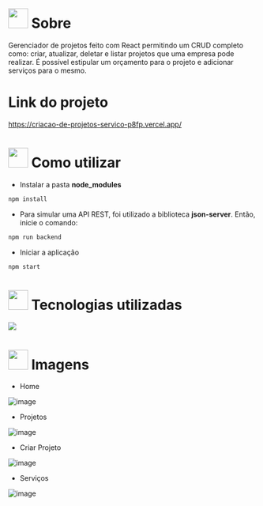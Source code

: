 # <img height="40" src="https://user-images.githubusercontent.com/84249945/219458363-0df46081-95bd-4878-a828-541457541cbd.png"/> Sobre
Gerenciador de projetos feito com React permitindo um CRUD completo como: criar, atualizar, deletar e listar projetos que uma empresa pode realizar. É possível estipular um orçamento para o projeto e adicionar serviços para o mesmo.

# Link do projeto

https://criacao-de-projetos-servico-p8fp.vercel.app/

# <img height="40" src="https://user-images.githubusercontent.com/84249945/219471082-bba3510e-ee6d-4a6e-bf78-d7afc692043e.png"/> Como utilizar
* Instalar a pasta <strong>node_modules</strong>
```bash
npm install
```
* Para simular uma API REST, foi utilizado a biblioteca <b>json-server</b>. Então, inicie o comando:
```bash
npm run backend
```

* Iniciar a aplicação
```bash
npm start
```
# <img height="40" src="https://user-images.githubusercontent.com/84249945/219471565-77dd520e-41ee-41f8-8fb9-0e259535a867.png"/> Tecnologias utilizadas
<p>
  <a href="https://skillicons.dev">
    <img src="https://skillicons.dev/icons?i=html,css,js,react,nodejs" />
  </a>
</p>

# <img height="40" src="https://user-images.githubusercontent.com/84249945/219472556-367952b0-d430-495e-87b9-3f4611bdab21.png" /> Imagens
* Home

![image](https://github.com/RafaelBig-BSI/projeto-costs/assets/84249945/607f7d8e-5b61-4719-83ef-456b44d274b9)


* Projetos

![image](https://github.com/RafaelBig-BSI/projeto-costs/assets/84249945/a6661527-b1f3-4e61-8764-768d8c60a85e)

* Criar Projeto

![image](https://github.com/RafaelBig-BSI/projeto-costs/assets/84249945/b99db206-f9ee-4194-9818-62f18d8a81f9)


* Serviços

![image](https://github.com/RafaelBig-BSI/projeto-costs/assets/84249945/0b3b4467-cf26-4cd1-9e01-21df4f58fdf7)


